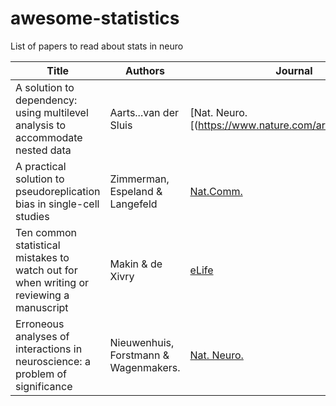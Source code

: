 # awesome-statistics

List of papers to read about stats in neuro

| Title | Authors | Journal |
| ---- | ----- | ----- |
| A solution to dependency: using multilevel analysis to accommodate nested data | Aarts...van der Sluis| [Nat. Neuro.[(https://www.nature.com/articles/nn.3648)| 
| A practical solution to pseudoreplication bias in single-cell studies | Zimmerman, Espeland & Langefeld | [Nat.Comm.](https://www.nature.com/articles/s41467-021-21038-1) | 
| Ten common statistical mistakes to watch out for when writing or reviewing a manuscript | Makin & de Xivry | [eLife](https://elifesciences.org/articles/48175) | 
| Erroneous analyses of interactions in neuroscience: a problem of significance | Nieuwenhuis, Forstmann & Wagenmakers. | [Nat. Neuro.](https://www.nature.com/articles/nn.2886) | 
